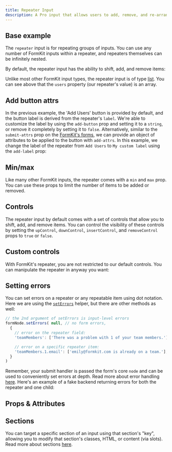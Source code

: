 ```yaml
---
title: Repeater Input
description: A Pro input that allows users to add, remove, and re-arrange repeatable input groups.
---
```


<InputPageHero title="Repeater"></InputPageHero>

<ProInstallSnippet></ProInstallSnippet>

## Base example

The `repeater` input is for repeating groups of inputs. You can use any number of FormKit inputs within a repeater, and repeaters themselves can be infinitely nested.

By default, the repeater input has the ability to shift, add, and remove items:

<example
name="Repeater"
file="/_content/examples/repeater/repeater-base.vue"></example>

Unlike most other FormKit input types, the repeater input is of type [list](/inputs/list). You can see above that the `users` property (our repeater's value) is an array.

## Add button attrs

In the previous example, the 'Add Users' button is provided by default, and the button label is derived from the repeater's `label`. We're able to customize the label by using the `add-button` prop and setting it to a `string`, or remove it completely by setting it to `false`. Alternatively, similar to the `submit-attrs` prop on the [FormKit's forms](/essentials/forms), we can provide an object of attributes to be applied to the button with `add-attrs`. In this example, we change the label of the repeater from `Add Users` to `My custom label` using the `add-label` prop:

<example
name="Repeater"
file="/_content/examples/repeater/repeater-add-button-attrs.vue"></example>

## Min/max

Like many other FormKit inputs, the repeater comes with a `min` and `max` prop. You can use these props to limit the number of items to be added or removed.

<example
name="Repeater"
file="/_content/examples/repeater/repeater-min-max.vue"></example>

## Controls

The repeater input by default comes with a set of controls that allow you to shift, add, and remove items. You can control the visibility of these controls by setting the `upControl`, `downControl`, `insertControl`, and `removeControl` props to `true` or `false`.

<example
name="Repeater"
file="/_content/examples/repeater/repeater-insert-control.vue"></example>

## Custom controls

With FormKit's repeater, you are not restricted to our default controls. You can manipulate the repeater in anyway you want:

<example
name="Repeater"
file="/_content/examples/repeater/repeater-controls.vue"></example>

## Setting errors

You can set errors on a repeater or any repeatable item using dot notation. Here we are using the
[`setErrors`](/essentials/forms#using-nodeseterrors) helper, but there are other methods as well:

<client-only>

```js
// the 2nd argument of setErrors is input-level errors
formNode.setErrors( null, // no form errors,
  {
    // error on the repeater field:
    'teamMembers': ['There was a problem with 1 of your team members.']

    // error on a specific repeater item:
    'teamMembers.1.email': ['emily@formkit.com is already on a team.'],
  }
)
```

</client-only>

Remember, your submit handler is passed the form's core `node` and can be used
to conveniently set errors at depth. Read more about error handling
[here](/essentials/forms#error-handling). Here's an example of a fake backend
returning errors for both the repeater and one child:

<example
  name="Repeater"
  file="/_content/examples/repeater/errors/repeater-errors.vue"></example>

## Props & Attributes

<reference-table input="rating" :data="[
  {prop: 'add-label', type: 'string', default: 'null', description: 'Used to change the label of the add button.'},
  {prop: 'add-attrs', type: 'object', default: {}, description: 'Used to apply attributes to the add button element.'},
  {prop: 'add-button', type: 'boolean', default: 'true', description: 'Conditional for whether to show the add button.'},
  {prop: 'up-control', type: 'boolean', default: 'true', description: 'Conditional for whether to show the up control.'},
  {prop: 'down-control', type: 'boolean', default: 'true', description: 'Conditional for whether to show the down control.'},
  {prop: 'insert-control', type: 'boolean', default: 'false', description: 'Conditional for whether to show the insert control.'},
  {prop: 'remove-control', type: 'boolean', default: 'true', description: 'Conditional for whether to show the remove control.'},
  {prop: 'min', type: 'Number', default: '0', description: 'The minimum number of children.'},
  {prop: 'max', type: 'Number', default: 'null', description: 'The maximum number of children.'}
  ]">
</reference-table>

## Sections

You can target a specific section of an input using that section's "key", allowing you to modify that section's classes, HTML, or content (via slots). Read more about sections [here](/essentials/inputs#sections).

<reference-table type="sectionKeys" primary="section-key" :data="[
  {
    'section-key': 'fieldset',
    description: 'A fieldset element that acts as the repeater\'s wrapper.'
  },
  {
    'section-key': 'legend',
    description: 'A legend element that renders the label.'
  },
  {
    'section-key': 'items',
    description: 'A ul element that wraps the repeater\'s items.'
  },
  {
    'section-key': 'item',
    description: 'A li element that is rendered for each repeater item.'
  },
  {
    'section-key': 'content',
    description: 'A container for the group section.'
  },
  {
    'section-key': 'group',
    description: 'Does not render an element. It structures the default slot into an object data structure. '
  },
  {
    'section-key': 'controls',
    description: 'A ul element that wraps the repeater\'s controls.'
  },
  {
    'section-key': 'controlLabel',
    description: 'A span element that renders the label of the given control.'
  },
  {
    'section-key': 'up',
    description: 'A li element that renders the up control.'
  },
  {
    'section-key': 'upControl',
    description: 'A button element that renders the up control.'
  },
  {
    'section-key': 'moveUpIcon',
    description: 'A span element that renders the upControl\'s icon.'
  },
  {
    'section-key': 'down',
    description: 'A li element that renders the down control.'
  },
  {
    'section-key': 'downControl',
    description: 'A button element that renders the down control.'
  },
  {
    'section-key': 'moveDownIcon',
    description: 'A span element that renders the downControl\'s icon.'
  },
  {
    'section-key': 'insert',
    description: 'A li element that renders the insert control.'
  },
  {
    'section-key': 'insertControl',
    description: 'A button element that renders the insert control.'
  },
  {
    'section-key': 'insertIcon',
    description: 'A span element that renders the insertControl\'s icon.'
  },
  {
    'section-key': 'remove',
    description: 'A li element that renders the remove control.'
  },
  {
    'section-key': 'removeControl',
    description: 'A button element that renders the remove control.'
  },
  {
    'section-key': 'removeIcon',
    description: 'A span element that renders the removeControl\'s icon.'
  },
]">
</reference-table>
